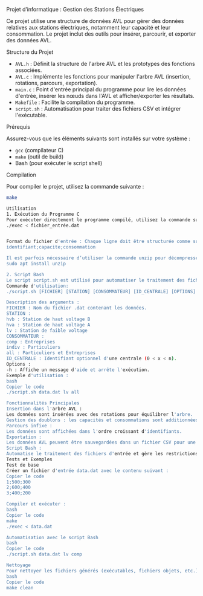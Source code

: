 Projet d’informatique : Gestion des Stations Électriques

Ce projet utilise une structure de données AVL pour gérer des données relatives aux stations électriques, notamment leur capacité et leur consommation. Le projet inclut des outils pour insérer, parcourir, et exporter des données AVL.

Structure du Projet

- `AVL.h` : Définit la structure de l'arbre AVL et les prototypes des fonctions associées.
- `AVL.c` : Implémente les fonctions pour manipuler l'arbre AVL (insertion, rotations, parcours, exportation).
- `main.c` : Point d'entrée principal du programme pour lire les données d'entrée, insérer les nœuds dans l'AVL et afficher/exporter les résultats.
- `Makefile` : Facilite la compilation du programme.
- `script.sh` : Automatisation pour traiter des fichiers CSV et intégrer l'exécutable.


Prérequis

Assurez-vous que les éléments suivants sont installés sur votre système :

- `gcc` (compilateur C)
- `make` (outil de build)
- Bash (pour exécuter le script shell)


Compilation

Pour compiler le projet, utilisez la commande suivante :

```bash
make

Utilisation
1. Exécution du Programme C
Pour exécuter directement le programme compilé, utilisez la commande suivante :
./exec < fichier_entrée.dat


Format du fichier d'entrée : Chaque ligne doit être structurée comme suit :
identifiant;capacite;consommation

Il est parfois nécessaire d’utiliser la commande unzip pour décompresser les fichiers zip :
sudo apt install unzip

2. Script Bash
Le script script.sh est utilisé pour automatiser le traitement des fichiers CSV et l'intégration avec le programme C.
Commande d'utilisation:
./script.sh [FICHIER] [STATION] [CONSOMMATEUR] [ID_CENTRALE] [OPTIONS]

Description des arguments :
FICHIER : Nom du fichier .dat contenant les données.
STATION :
hvb : Station de haut voltage B
hva : Station de haut voltage A
lv : Station de faible voltage
CONSOMMATEUR :
comp : Entreprises
indiv : Particuliers
all : Particuliers et Entreprises
ID_CENTRALE : Identifiant optionnel d'une centrale (0 < x < n).
Options :
-h : Affiche un message d'aide et arrête l'exécution.
Exemple d'utilisation :
bash
Copier le code
./script.sh data.dat lv all

Fonctionnalités Principales
Insertion dans l'arbre AVL :
Les données sont insérées avec des rotations pour équilibrer l'arbre.
Gestion des doublons : les capacités et consommations sont additionnées.
Parcours infixe :
Les données sont affichées dans l'ordre croissant d'identifiants.
Exportation :
Les données AVL peuvent être sauvegardées dans un fichier CSV pour une analyse ultérieure.
Script Bash :
Automatise le traitement des fichiers d'entrée et gère les restrictions spécifiques (par exemple, certaines combinaisons STATION/CONSOMMATEUR sont interdites).
Tests et Exemples
Test de base
Créer un fichier d'entrée data.dat avec le contenu suivant :
Copier le code
1;500;300
2;600;400
3;400;200

Compiler et exécuter :
bash
Copier le code
make
./exec < data.dat

Automatisation avec le script Bash
bash
Copier le code
./script.sh data.dat lv comp

Nettoyage
Pour nettoyer les fichiers générés (exécutables, fichiers objets, etc.) :
bash
Copier le code
make clean

